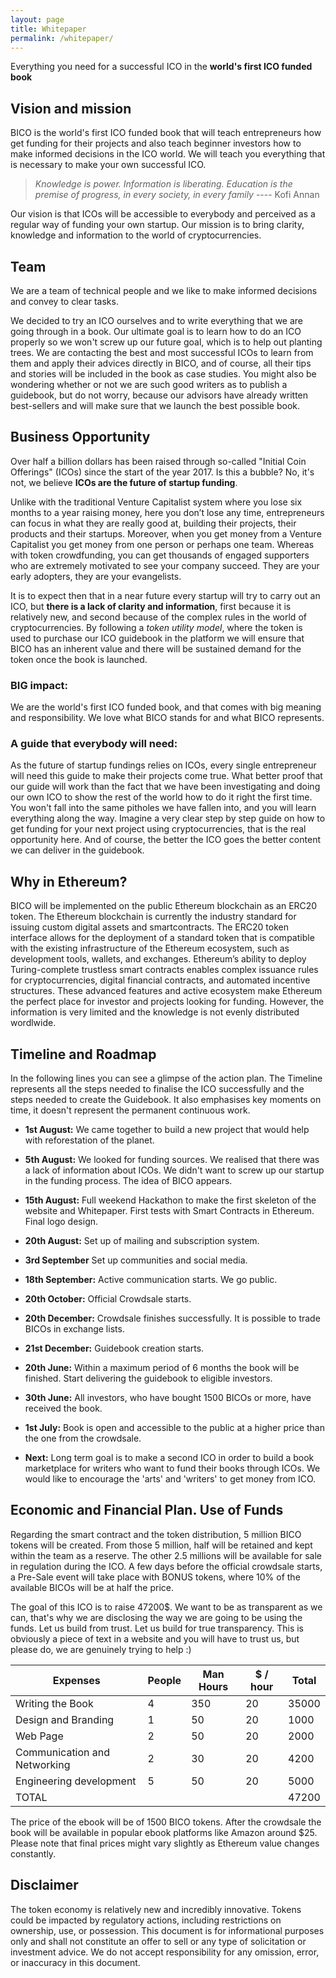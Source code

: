 ```yaml
---
layout: page
title: Whitepaper
permalink: /whitepaper/
---
```



Everything you need for a successful ICO in the **world's first ICO funded book**



## Vision and mission

BICO is the world's first ICO funded book that will teach entrepreneurs how get funding for their projects and also teach beginner investors how to make informed decisions in the ICO world. We will teach you everything that is necessary to make your own successful ICO.

> *Knowledge is power. Information is liberating. Education is the premise of progress, in every society, in every family* ---- Kofi Annan

Our vision is that ICOs will be accessible to everybody and perceived as a regular way of funding your own startup. Our mission is to bring clarity, knowledge and information to the world of cryptocurrencies.


## Team

We are a team of technical people and we like to make informed decisions and convey to clear tasks.

We decided to try an ICO ourselves and to write everything that we are going through in a book. Our ultimate goal is to learn how to do an ICO properly so we won't screw up our future goal, which is to help out planting trees. We are contacting the best and most successful ICOs to learn from them and apply their advices directly in BICO, and of course, all their tips and stories will be included in the book as case studies. You might also be wondering whether or not we are such good writers as to publish a guidebook, but do not worry, because our advisors have already written best-sellers and will make sure that we launch the best possible book.

## Business Opportunity

Over half a billion dollars has been raised through so-called "Initial Coin Offerings" (ICOs) since the start of the year 2017. Is this a bubble? No, it's not, we believe **ICOs are the future of startup funding**.

Unlike with the traditional Venture Capitalist system where you lose six months to a year raising money, here you don’t lose any time, entrepreneurs can focus in what they are really good at, building their projects, their products and their startups. Moreover, when you get money from a Venture Capitalist you get money from one person or perhaps one team.  Whereas with token crowdfunding, you can get thousands of engaged supporters who are extremely motivated to see your company succeed. They are your early adopters, they are your evangelists.

It is to expect then that in a near future every startup will try to carry out an ICO, but **there is a lack of clarity and information**, first because it is relatively new, and second because of the complex rules in the world of cryptocurrencies.  By following a *token utility model*, where the token is used to purchase our ICO guidebook in the platform we will ensure that BICO has an inherent value and there will be sustained demand for the token once the book is launched.

### BIG impact:
We are the world's first ICO funded book, and that comes with big meaning and responsibility. We love what BICO stands for and what BICO represents.

### A guide that everybody will need:
As the future of startup fundings relies on ICOs, every single entrepreneur will need this guide to make their projects come true. What better proof that our guide will work than the fact that we have been investigating and doing our own ICO to show the rest of the world how to do it right the first time. You won't fall into the same pitholes we have fallen into, and you will learn everything along the way. Imagine a very clear step by step guide on how to get funding for your next project using cryptocurrencies, that is the real opportunity here. And of course, the better the ICO goes the better content we can deliver in the guidebook.




## Why in Ethereum?

BICO will be implemented on the public Ethereum blockchain as an ERC20 token. The Ethereum blockchain is currently the industry standard for issuing custom digital assets and smartcontracts. The ERC20 token interface allows for the deployment of a standard token that is compatible with the existing infrastructure of the Ethereum ecosystem, such as development tools, wallets, and exchanges. Ethereum’s ability to deploy Turing-complete trustless smart contracts enables complex issuance rules for cryptocurrencies, digital financial contracts, and automated incentive structures. These advanced features and active ecosystem make Ethereum the perfect place for investor and projects looking for funding. However, the information is very limited and the knowledge is not evenly distributed wordlwide.

## Timeline and Roadmap
In the following lines you can see a glimpse of the action plan. The Timeline represents all the steps needed to finalise the ICO successfully and the steps needed to create the Guidebook. It also emphasises key moments on time, it doesn't represent the permanent continuous work.

- **1st August:**  We came together to build a new project that would help with reforestation of the planet.


- **5th August:**  We looked for funding sources. We realised that there was a lack of information about ICOs. We didn't want to screw up our startup in the funding process. The idea of BICO appears.


- **15th August:** Full weekend Hackathon to make the first skeleton of the website and Whitepaper. First tests with Smart Contracts in Ethereum. Final logo design.


- **20th August:** Set up of mailing and subscription system.


- **3rd September** Set up communities and social media.


- **18th September:** Active communication starts. We go public.


- **20th October:** Official Crowdsale starts.


- **20th December:** Crowdsale finishes successfully. It is possible to trade BICOs in exchange lists.


- **21st December:** Guidebook creation starts.


- **20th June:** Within a maximum period of 6 months the book will be finished. Start delivering the guidebook to eligible investors.


- **30th June:** All investors, who have bought 1500 BICOs or more, have received the book.


- **1st July:** Book is open and accessible to the public at a higher price than the one from the crowdsale.

- **Next:** Long term goal is to make a second ICO in order to build a book marketplace for writers who want to fund their books through ICOs. We would like to encourage the 'arts' and 'writers' to get money from ICO.



## <span id="tokenterms">Economic and Financial Plan. Use of Funds</span>


Regarding the smart contract and the token distribution, 5 million BICO tokens will be created. From those 5 million, half will be retained and kept within the team as a reserve. The other 2.5 millions will be available for sale in regulation during the ICO. A few days before the official crowdsale starts, a Pre-Sale event will take place with BONUS tokens, where 10% of the available BICOs will be at half the price.

The goal of this ICO is to raise 47200$. We want to be as transparent as we can, that's why we are disclosing the way we are going to be using the funds. Let us build from trust. Let us build for true transparency. This is obviously a piece of text in a website and you will have to trust us, but please do, we are genuinely trying to help :)

| Expenses             		| People | Man Hours | $ / hour  | Total |
|-------------------------|--------|-----------|-----------|-------|
| Writing the Book     		| 4      | 350       | 20        | 35000 |
| Design and Branding  		| 1      | 50        | 20        | 1000  |
| Web Page             		| 2      | 50        | 20        | 2000  |
| Communication and Networking    		| 2      | 30        | 20        | 4200  |
| Engineering development | 5      | 50        | 20        | 5000  |
| TOTAL             		  |        |           |           | 47200 |


The price of the ebook will be of 1500 BICO tokens. After the crowdsale the book will be available in popular ebook platforms like Amazon around $25.
Please note that final prices might vary slightly as Ethereum value changes constantly.

## <span id="disclaimer">Disclaimer</span>

The token economy is relatively new and incredibly innovative. Tokens could be impacted by regulatory actions, including restrictions on ownership, use, or possession. This document is for informational purposes only and shall not constitute an offer to sell or any type of solicitation or investment advice. We do not accept responsibility for any omission, error, or inaccuracy in this document.

